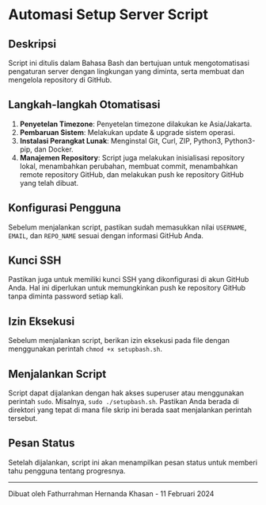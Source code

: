 # Automasi Setup Server Script

## Deskripsi
Script ini ditulis dalam Bahasa Bash dan bertujuan untuk mengotomatisasi pengaturan server dengan lingkungan yang diminta, serta membuat dan mengelola repository di GitHub.

## Langkah-langkah Otomatisasi
1. **Penyetelan Timezone**: Penyetelan timezone dilakukan ke Asia/Jakarta.
2. **Pembaruan Sistem**: Melakukan update & upgrade sistem operasi.
3. **Instalasi Perangkat Lunak**: Menginstal Git, Curl, ZIP, Python3, Python3-pip, dan Docker.
4. **Manajemen Repository**: Script juga melakukan inisialisasi repository lokal, menambahkan perubahan, membuat commit, menambahkan remote repository GitHub, dan melakukan push ke repository GitHub yang telah dibuat.

## Konfigurasi Pengguna
Sebelum menjalankan script, pastikan sudah memasukkan nilai `USERNAME`, `EMAIL`, dan `REPO_NAME` sesuai dengan informasi GitHub Anda.

## Kunci SSH
Pastikan juga untuk memiliki kunci SSH yang dikonfigurasi di akun GitHub Anda. Hal ini diperlukan untuk memungkinkan push ke repository GitHub tanpa diminta password setiap kali.

## Izin Eksekusi
Sebelum menjalankan script, berikan izin eksekusi pada file dengan menggunakan perintah `chmod +x setupbash.sh`.

## Menjalankan Script
Script dapat dijalankan dengan hak akses superuser atau menggunakan perintah `sudo`. Misalnya, `sudo ./setupbash.sh`. Pastikan Anda berada di direktori yang tepat di mana file skrip ini berada saat menjalankan perintah tersebut.

## Pesan Status
Setelah dijalankan, script ini akan menampilkan pesan status untuk memberi tahu pengguna tentang progresnya.

---
Dibuat oleh Fathurrahman Hernanda Khasan - 11 Februari 2024
